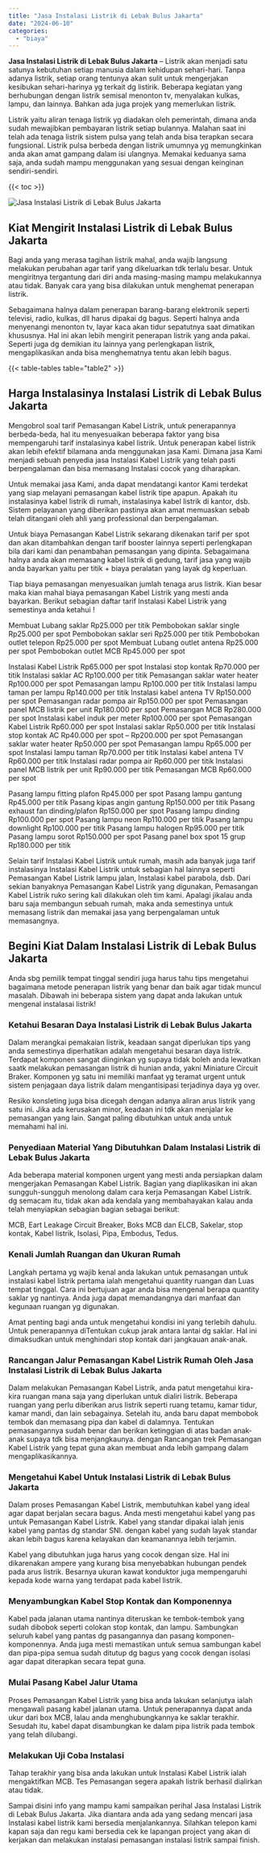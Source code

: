 ```yaml
---
title: "Jasa Instalasi Listrik di Lebak Bulus Jakarta"
date: "2024-06-10"
categories: 
  - "biaya"
---
```


**Jasa Instalasi Listrik di Lebak Bulus Jakarta** – Listrik akan menjadi satu satunya kebutuhan setiap manusia dalam kehidupan sehari-hari. Tanpa adanya listrik, setiap orang tentunya akan sulit untuk mengerjakan kesibukan sehari-harinya yg terkait dg listirik. Beberapa kegiatan yang berhubungan dengan listrik semisal menonton tv, menyalakan kulkas, lampu, dan lainnya. Bahkan ada juga projek yang memerlukan listrik.

Listrik yaitu aliran tenaga listrik yg diadakan oleh pemerintah, dimana anda sudah mewajibkan pembayaran listrik setiap bulannya. Malahan saat ini telah ada tenaga listrik sistem pulsa yang telah anda bisa terapkan secara fungsional. Listrik pulsa berbeda dengan listrik umumnya yg memungkinkan anda akan amat gampang dalam isi ulangnya. Memakai keduanya sama saja, anda sudah mampu menggunakan yang sesuai dengan keinginan sendiri-sendiri.

{{< toc >}}

![Jasa Instalasi Listrik di Lebak Bulus Jakarta](/images/instalasi-listrik-murah16.png)

## Kiat Mengirit Instalasi Listrik di Lebak Bulus Jakarta

Bagi anda yang merasa tagihan listrik mahal, anda wajib langsung melakukan perubahan agar tarif yang dikeluarkan tdk terlalu besar. Untuk mengiritnya tergantung dari diri anda masing-masing mampu melakukannya atau tidak. Banyak cara yang bisa dilakukan untuk menghemat penerapan listrik.

Sebagaimana halnya dalam penerapan barang-barang elektronik seperti televisi, radio, kulkas, dll harus dipakai dg bagus. Seperti halnya anda menyenangi menonton tv, layar kaca akan tidur sepatutnya saat dimatikan khususnya. Hal ini akan lebih mengirit penerapan listrik yang anda pakai. Seperti juga dg demikian itu lainnya yang perlengkapan listrik, mengaplikasikan anda bisa menghematnya tentu akan lebih bagus.

{{< table-tables table="table2" >}}

## Harga Instalasinya Instalasi Listrik di Lebak Bulus Jakarta

Mengobrol soal tarif Pemasangan Kabel Listrik, untuk penerapannya berbeda-beda, hal itu menyesuaikan beberapa faktor yang bisa mempengaruhi tarif instalasinya kabel listrik. Untuk penerapan kabel listrik akan lebih efektif bilamana anda menggunakan jasa Kami. Dimana jasa Kami menjadi sebuah penyedia jasa Instalasi Kabel Listrik yang telah pasti berpengalaman dan bisa memasang Instalasi cocok yang diharapkan.

Untuk memakai jasa Kami, anda dapat mendatangi kantor Kami terdekat yang siap melayani pemasangan kabel listrik tipe apapun. Apakah itu instalasinya kabel listrik di rumah, instalasinya kabel listrik di kantor, dsb. Sistem pelayanan yang diberikan pastinya akan amat memuaskan sebab telah ditangani oleh ahli yang professional dan berpengalaman.

Untuk biaya Pemasangan Kabel Listrik sekarang dikenakan tarif per spot dan akan ditambahkan dengan tarif booster lainnya seperti perlengkapan bila dari kami dan penambahan pemasangan yang dipinta. Sebagaimana halnya anda akan memasang kabel listrik di gedung, tarif jasa yang wajib anda bayarkan yaitu per titik + biaya peralatan yang layak dg keperluan.

Tiap biaya pemasangan menyesuaikan jumlah tenaga arus listrik. Kian besar maka kian mahal biaya pemasangan Kabel Listrik yang mesti anda bayarkan. Berikut sebagian daftar tarif Instalasi Kabel Listrik yang semestinya anda ketahui !

Membuat Lubang saklar Rp25.000 per titik Pembobokan saklar single Rp25.000 per spot Pembobokan saklar seri Rp25.000 per titik Pembobokan outlet telepon Rp25.000 per spot Membuat Lubang outlet antena Rp25.000 per spot Pembobokan outlet MCB Rp45.000 per spot

Instalasi Kabel Listrik Rp65.000 per spot Instalasi stop kontak Rp70.000 per titik Instalasi saklar AC Rp100.000 per titik Pemasangan saklar water heater Rp100.000 per spot Pemasangan lampu Rp100.000 per titik Instalasi lampu taman per lampu Rp140.000 per titik Instalasi kabel antena TV Rp150.000 per spot Pemasangan radar pompa air Rp150.000 per spot Pemasangan panel MCB listrik per unit Rp180.000 per spot Pemasangan MCB Rp280.000 per spot Instalasi kabel induk per meter Rp100.000 per spot Pemasangan Kabel Listrik Rp60.000 per spot Instalasi saklar Rp50.000 per titik Instalasi stop kontak AC Rp40.000 per spot – Rp200.000 per spot Pemasangan saklar water heater Rp50.000 per spot Pemasangan lampu Rp65.000 per spot Instalasi lampu taman Rp70.000 per titik Instalasi kabel antena TV Rp60.000 per titik Instalasi radar pompa air Rp60.000 per titik Instalasi panel MCB listrik per unit Rp90.000 per titik Pemasangan MCB Rp60.000 per spot

Pasang lampu fitting plafon Rp45.000 per spot Pasang lampu gantung Rp45.000 per titik Pasang kipas angin gantung Rp150.000 per titik Pasang exhaust fan dinding/plafon Rp150.000 per spot Pasang lampu dinding Rp100.000 per spot Pasang lampu neon Rp110.000 per titik Pasang lampu downlight Rp100.000 per titik Pasang lampu halogen Rp95.000 per titik Pasang lampu sorot Rp150.000 per spot Pasang panel box spot 15 grup Rp180.000 per titik

Selain tarif Instalasi Kabel Listrik untuk rumah, masih ada banyak juga tarif instalasinya Instalasi Kabel Listrik untuk sebagian hal lainnya seperti Pemasangan Kabel Listrik lampu jalan, Instalasi kabel parabola, dsb. Dari sekian banyaknya Pemasangan Kabel Listrik yang digunakan, Pemasangan Kabel Listrik ruko sering kali dilakukan oleh tim kami. Apalagi jikalau anda baru saja membangun sebuah rumah, maka anda semestinya untuk memasang listrik dan memakai jasa yang berpengalaman untuk memasangnya.

## Begini Kiat Dalam Instalasi Listrik di Lebak Bulus Jakarta


Anda sbg pemilik tempat tinggal sendiri juga harus tahu tips mengetahui bagaimana metode penerapan listrik yang benar dan baik agar tidak muncul masalah. Dibawah ini beberapa sistem yang dapat anda lakukan untuk mengenal instalasai listrik!

### Ketahui Besaran Daya Instalasi Listrik di Lebak Bulus Jakarta

Dalam merangkai pemakaian listrik, keadaan sangat diperlukan tips yang anda semestinya diperhatikan adalah mengetahui besaran daya listrik. Terdapat komponen sangat diinginkan yg supaya tidak boleh anda lewatkan saatk melakukan pemasangan listrik di hunian anda, yakni Miniature Circuit Braker. Komponen yg satu ini memiliki manfaat yg teramat urgent untuk sistem penjagaan daya listrik dalam mengantisipasi terjadinya daya yg over.

Resiko konsleting juga bisa dicegah dengan adanya aliran arus listrik yang satu ini. Jika ada kerusakan minor, keadaan ini tdk akan menjalar ke pemasangan yang lain. Sangat paling dibutuhkan untuk anda untuk memahami hal ini.

### Penyediaan Material Yang Dibutuhkan Dalam Instalasi Listrik di Lebak Bulus Jakarta

Ada beberapa material komponen urgent yang mesti anda persiapkan dalam mengerjakan Pemasangan Kabel Listrik. Bagian yang diaplikasikan ini akan sungguh-sungguh menolong dalam cara kerja Pemasangan Kabel Listrik. dg semacam itu, tidak akan ada kendala yang membahayakan kalau anda telah menyiapkan sebagian bagian sebagai berikut:

MCB, Eart Leakage Circuit Breaker, Boks MCB dan ELCB, Sakelar, stop kontak, Kabel listrik, Isolasi, Pipa, Embodus, Tedus.

### Kenali Jumlah Ruangan dan Ukuran Rumah

Langkah pertama yg wajib kenal anda lakukan untuk pemasangan untuk instalasi kabel listrik pertama ialah mengetahui quantity ruangan dan Luas tempat tinggal. Cara ini bertujuan agar anda bisa mengenal berapa quantity saklar yg nantinya. Anda juga dapat memandangnya dari manfaat dan kegunaan ruangan yg digunakan.

Amat penting bagi anda untuk mengetahui kondisi ini yang terlebih dahulu. Untuk penerapannya diTentukan cukup jarak antara lantai dg saklar. Hal ini dimaksudkan untuk menghindari stop kontak dari jangkauan anak-anak.

### Rancangan Jalur Pemasangan Kabel Listrik Rumah Oleh Jasa Instalasi Listrik di Lebak Bulus Jakarta

Dalam melakukan Pemasangan Kabel Listrik, anda patut mengetahui kira-kira ruangan mana saja yang diperlukan untuk dialiri listrik. Beberapa ruangan yang perlu diberikan arus listrik seperti ruang tetamu, kamar tidur, kamar mandi, dan lain sebagainya. Setelah itu, anda baru dapat membobok tembok dan memasang pipa dan kabel di dalamnya. Tentukan pemasangannya sudah benar dan berikan ketinggian di atas badan anak-anak supaya tdk bisa menjangkaunya. dengan Rancangan trek Pemasangan Kabel Listrik yang tepat guna akan membuat anda lebih gampang dalam mengaplikasikannya.

### Mengetahui Kabel Untuk Instalasi Listrik di Lebak Bulus Jakarta

Dalam proses Pemasangan Kabel Listrik, membutuhkan kabel yang ideal agar dapat berjalan secara bagus. Anda mesti mengetahui kabel yang pas untuk Pemasangan Kabel Listrik. Kabel yang standar dipakai ialah jenis kabel yang pantas dg standar SNI. dengan kabel yang sudah layak standar akan lebih bagus karena kelayakan dan keamanannya lebih terjamin.

Kabel yang dibutuhkan juga harus yang cocok dengan size. Hal ini dikarenakan ampere yang kurang bisa menyebabkan hubungan pendek pada arus listrik. Besarnya ukuran kawat konduktor juga mempengaruhi kepada kode warna yang terdapat pada kabel listrik.

### Menyambungkan Kabel Stop Kontak dan Komponennya

Kabel pada jalanan utama nantinya diteruskan ke tembok-tembok yang sudah dibobok seperti colokan stop kontak, dan lampu. Sambungkan seluruh kabel yang pantas dg pasangannya dan pasang komponen-komponennya. Anda juga mesti memastikan untuk semua sambungan kabel dan pipa-pipa semua sudah ditutup dg bagus yang cocok dengan isolasi agar dapat diterapkan secara tepat guna.

### Mulai Pasang Kabel Jalur Utama

Proses Pemasangan Kabel Listrik yang bisa anda lakukan selanjutya ialah mengawali pasang kabel jalanan utama. Untuk penerapannya dapat anda ukur dari box MCB, lalau anda menghubungkannya ke saklar terakhir. Sesudah itu, kabel dapat disambungkan ke dalam pipa listrik pada tembok yang telah dilubangi.

### Melakukan Uji Coba Instalasi

Tahap terakhir yang bisa anda lakukan untuk Instalasi Kabel Listrik ialah mengaktifkan MCB. Tes Pemasangan segera apakah listrik berhasil dialirkan atau tidak.

Sampai disini info yang mampu kami sampaikan perihal Jasa Instalasi Listrik di Lebak Bulus Jakarta. Jika diantara anda ada yang sedang mencari jasa Instalasi kabel listrik kami bersedia menjalankannya. Silahkan telepon kami kapan saja dan regu kami bersedia cek ke lapangan project yang akan di kerjakan dan melakukan instalasi pemasangan instalasi listrik sampai finish.
